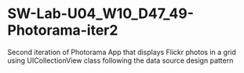 # SW-Lab-U04_W10_D47_49-Photorama-iter2
Second iteration of Photorama App that displays Flickr photos in a grid using UICollectionView class following the data source design pattern
